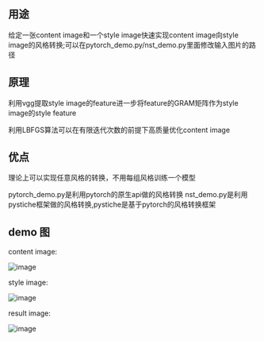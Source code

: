 ## 用途
给定一张content image和一个style image快速实现content image向style image的风格转换;可以在pytorch_demo.py/nst_demo.py里面修改输入图片的路径
## 原理
利用vgg提取style image的feature进一步将feature的GRAM矩阵作为style image的style feature

利用LBFGS算法可以在有限迭代次数的前提下高质量优化content image

## 优点
理论上可以实现任意风格的转换，不用每组风格训练一个模型

pytorch_demo.py是利用pytorch的原生api做的风格转换
nst_demo.py是利用pystiche框架做的风格转换,pystiche是基于pytorch的风格转换框架

## demo 图
content image:

![image](https://github.com/LianShuaiLong/CV_Applications/blob/master/neural-style-transfer/demo_data/content.png)

style image:

![image](https://github.com/LianShuaiLong/CV_Applications/blob/master/neural-style-transfer/demo_data/style.png) 

result image:

![image](https://github.com/LianShuaiLong/CV_Applications/blob/master/neural-style-transfer/demo_data/pytorch_res.png)

